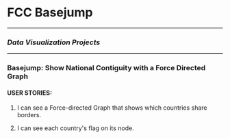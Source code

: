# FCC Basejump
---

### *Data Visualization Projects*
---

### Basejump: Show National Contiguity with a Force Directed Graph

#### USER STORIES:

1. I can see a Force-directed Graph that shows which countries share borders.

2. I can see each country's flag on its node.